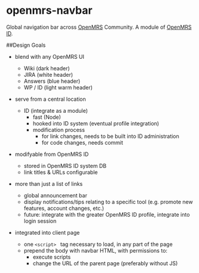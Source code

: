 openmrs-navbar
==============

Global navigation bar across [OpenMRS](http://openmrs.org) Community. A module of [OpenMRS ID](https://github.com/downeym/OpenMRS-ID).

##Design Goals

- blend with any OpenMRS UI
	- Wiki (dark header)
	- JIRA (white header)
	- Answers (blue header)
	- WP / ID (light warm header)

- serve from a central location
	- ID (integrate as a module)
		- fast (Node)
		- hooked into ID system (eventual profile integration)
		- modification process
			- for link changes, needs to be built into ID administration
			- for code changes, needs commit

- modifyable from OpenMRS ID
	- stored in OpenMRS ID system DB
	- link titles & URLs configurable

- more than just a list of links
	- global announcement bar
	- display notifications/tips relating to a specific tool (e.g. promote new features, account changes, etc.)
	- future: integrate with the greater OpenMRS ID profile, integrate into login session

- integrated into client page
	- one ``<script> `` tag necessary to load, in any part of the page
	- prepend the body with navbar HTML, with permissions to:
		- execute scripts
		- change the URL of the parent page (preferably without JS)